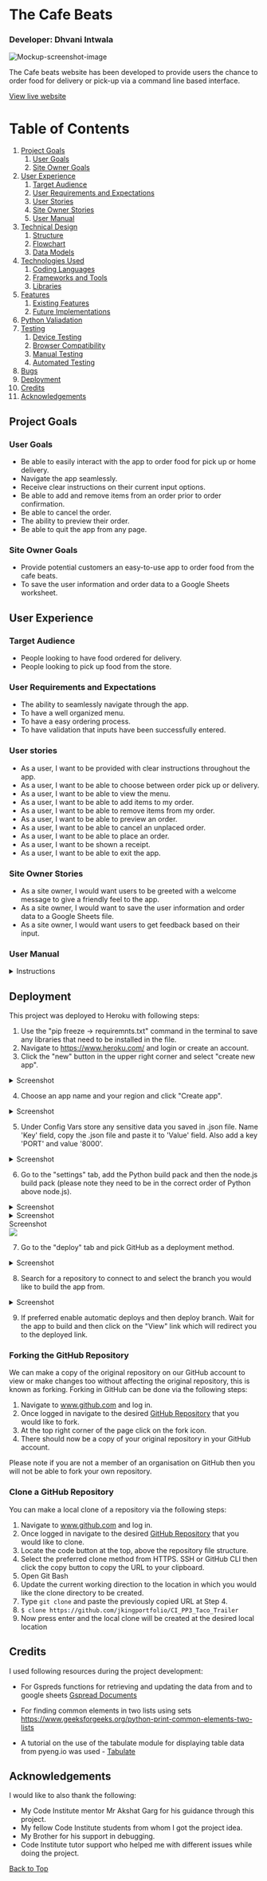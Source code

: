 # The Cafe Beats

### Developer: Dhvani Intwala

![Mockup-screenshot-image](Screenshot/Screenshot-of-the-mockup-image.png)

The Cafe beats website has been developed to provide users the chance to order food for delivery or pick-up via a command line based interface.

[View live website]()


# Table of Contents

1. [Project Goals](#project-goals)
    1. [User Goals](#user-goals)
    2. [Site Owner Goals](#site-owner-goals)
2. [User Experience](#user-experience)
    1. [Target Audience](#target-audience)
    2. [User Requirements and Expectations](#user-requirements-and-expectations)
    3. [User Stories](#user-stories)
    4. [Site Owner Stories](#site-owner-stories)
    5. [User Manual](#user-manual)
3. [Technical Design](#technical-design)
    1. [Structure](#structure)
    2. [Flowchart](#flowchart)
    3. [Data Models](#data-models)
4. [Technologies Used](#technologies-used)
    1. [Coding Languages](#coding-languages)
    2. [Frameworks and Tools](#frameworks-and-tools)
    3. [Libraries](#libraries)
5. [Features](#features)
    1. [Existing Features](#existing-features)
    2. [Future Implementations](#future-implementations)
6. [Python Valiadation](#python-validation)
7. [Testing](#testing)
    1. [Device Testing](#device-testing)
    2. [Browser Compatibility](#browser-compatibility)
    3. [Manual Testing](#manual-testing)
    4. [Automated Testing](#automated-testing)
8. [Bugs](#bugs)
9. [Deployment](#deployment)
10. [Credits](#credits)
11. [Acknowledgements](#acknowledgements)


## Project Goals

### User Goals
- Be able to easily interact with the app to order food for    pick up or home delivery.
- Navigate the app seamlessly.
- Receive clear instructions on their current input options.
- Be able to add and remove items from an order prior to order confirmation.
- Be able to cancel the order.
- The ability to preview their order.
- Be able to quit the app from any page.

### Site Owner Goals

- Provide potential customers an easy-to-use app to order food from the cafe beats.
- To save the user information and order data to a Google Sheets worksheet.

## User Experience

### Target Audience

- People looking to have food ordered for delivery.
- People looking to pick up food from the store.

### User Requirements and Expectations

- The ability to seamlessly navigate through the app.
- To have a well organized menu.
- To have a easy ordering process.
- To have validation that inputs have been successfully entered.

### User stories

-  As a user, I want to be provided with clear instructions throughout the app.
- As a user, I want to be able to choose between order pick up or delivery.
- As a user, I want to be able to view the menu.
- As a user, I want to be able to add items to my order.
- As a user, I want to be able to remove items from my order.
- As a user, I want to be able to preview an order.
- As a user, I want to be able to cancel an unplaced order.
- As a user, I want to be able to place an order.
- As a user, I want to be shown a receipt.
- As a user, I want to be able to exit the app.

### Site Owner Stories

- As a site owner, I would want users to be greeted with a welcome message to give a friendly feel to the app.
- As a site owner, I would want to save the user information and order data to a Google Sheets file.
- As a site owner, I would want users to get feedback based on their input.

### User Manual
<details><summary>Instructions</summary>

#### Overview

The Cafe beats app is for users who wish to place orders for home delivery / pickup.

----

#### Welcome page

Purpose: To greet users

Description: On the Welcome page users are asked if you would like to make an order. userd will be provdied with 2 options. 

- Yes
- No

Operation: when user select yes then the user is asked to Enter his name. when user select no then thanks for visting us! page appears.

----
</details>

## Deployment
This project was deployed to Heroku with following steps:
1. Use the "pip freeze -> requiremnts.txt" command in the terminal to save any libraries that need to be installed in the file.
2. Navigate to https://www.heroku.com/ and login or create an account. 
3. Click the "new" button in the upper right corner and select "create new app".
<details>
<summary>Screenshot</summary>
<img src="Screenshot/new-app.png">
</details>

4. Choose an app name and your region and click "Create app".
<details>
<summary>Screenshot</summary>
<img src="Screenshot/app-name.png">
</details>

5. Under Config Vars store any sensitive data you saved in .json file. Name 'Key' field, copy the .json file and paste it to 'Value' field. Also add a key 'PORT' and value '8000'.
<details>
<summary>Screenshot</summary>
<img src="Screenshot/config-var.png">
</details>

6. Go to the "settings" tab, add the Python build pack and then the node.js build pack (please note they need to be in the correct order of Python above node.js).

<details>
<summary>Screenshot</summary>
<img src="Screenshot/App-information.png">
</details>

<details>
<summary>Screenshot</summary>
<img src="Screenshot/Add-buildpack1.png">
</details

<details>
<summary>Screenshot</summary>
<img src="Screenshot/buildpack.png">
</details>



7. Go to the "deploy" tab and pick GitHub as a deployment method.
<details>
<summary>Screenshot</summary>
<img src="Screenshot/deploy-method.png">
</details>

8. Search for a repository to connect to and select the branch you would like to build the app from.
<details>
<summary>Screenshot</summary>
<img src="Screenshot/manual-deploy.png">
</details>

9. If preferred enable automatic deploys and then deploy branch.
Wait for the app to build and then click on the "View" link which will redirect you to the deployed link.


### Forking the GitHub Repository

We can make a copy of the original repository on our GitHub account to view or make changes too without affecting the original repository, this is known as forking. Forking in GitHub can be done via the following steps:

1. Navigate to www.github.com and log in.
2. Once logged in navigate to the desired [GitHub Repository](https://github.com/jkingportfolio/CI_PP3_Taco_Trailer) that you would like to fork.
3. At the top right corner of the page click on the fork icon.
4. There should now be a copy of your original repository in your GitHub account.

Please note if you are not a member of an organisation on GitHub then you will not be able to fork your own repository.

### Clone a GitHub Repository

You can make a local clone of a repository via the following steps: 

1. Navigate to www.github.com and log in.
2. Once logged in navigate to the desired [GitHub Repository](https://github.com/jkingportfolio/CI_PP3_Taco_Trailer) that you would like to clone.
3. Locate the code button at the top, above the repository file structure.
4. Select the preferred clone method from HTTPS. SSH or GitHub CLI then click the copy button to copy the URL to your clipboard.
5. Open Git Bash
6. Update the current working direction to the location in which you would like the clone directory to be created.
7. Type `git clone` and paste the previously copied URL at Step 4.
8. `$ clone https://github.com/jkingportfolio/CI_PP3_Taco_Trailer`
9. Now press enter and the local clone will be created at the desired local location


## Credits

I used following resources during the project development:

- For Gspreds functions for retrieving and updating the data from and to google sheets [Gspread Documents](https://docs.gspread.org/en/latest/user-guide.html)

- For finding common elements in two lists using sets  
    https://www.geeksforgeeks.org/python-print-common-elements-two-lists

- A tutorial on the use of the tabulate module for displaying table data from pyeng.io was used - [Tabulate](https://pyneng.readthedocs.io/en/latest/book/12_useful_modules/tabulate.html)

## Acknowledgements

I would like to also thank the following:

- My Code Institute mentor Mr Akshat Garg for his guidance through this project.
- My fellow Code Institute students from whom I got the project idea.
- My Brother for his support in debugging.
- Code Institute tutor support who helped me with different issues while doing the project.

[Back to Top](#the-cafe-beats)


